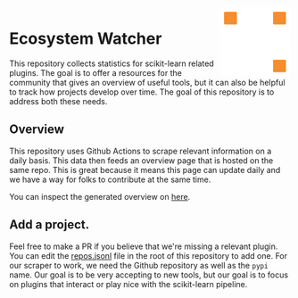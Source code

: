 <img src="/docs/images/probabl.png" width="125" height="125" align="right" />

# Ecosystem Watcher

This repository collects statistics for scikit-learn related plugins. The goal is to offer a resources for the community 
that gives an overview of useful tools, but it can also be helpful to track how projects develop over time. The goal of
this repository is to address both these needs. 

## Overview

This repository uses Github Actions to scrape relevant information on a daily basis. This data then
feeds an overview page that is hosted on the same repo. This is great because it means this page can
update daily and we have a way for folks to contribute at the same time. 

You can inspect the generated overview on [here](https://probabl-ai.github.io/ecosystem-watcher/).

## Add a project.

Feel free to make a PR if you believe that we're missing a relevant plugin. You can edit the
[repos.jsonl](https://github.com/probabl-ai/ecosystem-watcher/blob/main/repos.jsonl) file in
the root of this repository to add one. For our scraper to work, we need the Github repository
as well as the `pypi` name. Our goal is to be very accepting to new tools, but our goal
is to focus on plugins that interact or play nice with the scikit-learn pipeline.
